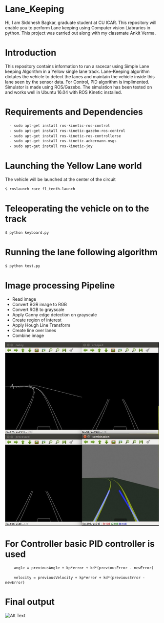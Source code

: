 # Lane_Keeping
Hi, I am Siddhesh Bagkar, graduate student at CU ICAR. This repository will enable you to perform Lane keeping using Computer vision Liabraries in python.
This project was carried out along with my classmate Ankit Verma. 

# Introduction
This repository contains information to run a racecar using Simple Lane keeping Algorithm in a Yellow single lane track. Lane-Keeping algorithm dictates the vehicle to detect the lanes and maintain the vehicle inside this lane seen by the sensor data. For Control, PID algorithm is implimented. Simulator is made using ROS/Gazebo. The simulation has been tested on and works well in Ubuntu 16.04 with ROS Kinetic installed.

# Requirements and Dependencies
```sh
  - sudo apt-get install ros-kinetic-ros-control 
  - sudo apt-get install ros-kinetic-gazebo-ros-control 
  - sudo apt-get install ros-kinetic-ros-controllerse
  - sudo apt-get install ros-kinetic-ackermann-msgs 
  - sudo apt-get install ros-kinetic-joy
 ```
# Launching the Yellow Lane world
The vehicle will be launched at the center of the circuit
```sh
$ roslaunch race f1_tenth.launch
```
# Teleoperating the vehicle on to the track
```sh
$ python keyboard.py
```
# Running the lane following algorithm
```sh
$ python test.py
```
# Image processing Pipeline 
  - Read image
  - Convert BGR image to RGB
  - Convert RGB to grayscale
  - Apply Canny edge detection on grayscale
  - Create region of interest
  - Apply Hough Line Transform
  - Create line over lanes 
  - Combine image
  
  
![Image Processing](https://github.com/snbagkar/Lane_Keeping/blob/main/6230e17a-59c4-400f-a3a7-0cdacc3448bd.jpeg)  

  
# For Controller basic PID controller is used 

        angle = previousAngle + kp*error + kd*(previousError - newError)
    
        velocity = previousVelocity + kp*error + kd*(previousError - newError)


# Final output
![Alt Text](https://github.com/snbagkar/Lane_Keeping/blob/main/AdvanceLaneKeeping-_2.gif)
